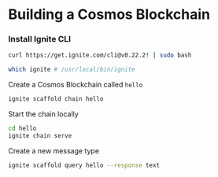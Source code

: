 # Building a Cosmos Blockchain

### Install Ignite CLI

```bash
curl https://get.ignite.com/cli@v0.22.2! | sudo bash

which ignite # /usr/local/bin/ignite
```


Create a Cosmos Blockchain called `hello`

```bash
ignite scaffold chain hello
```

Start the chain locally

```bash
cd hello
ignite chain serve
```

Create a new message type

```bash
ignite scaffold query hello --response text
```

